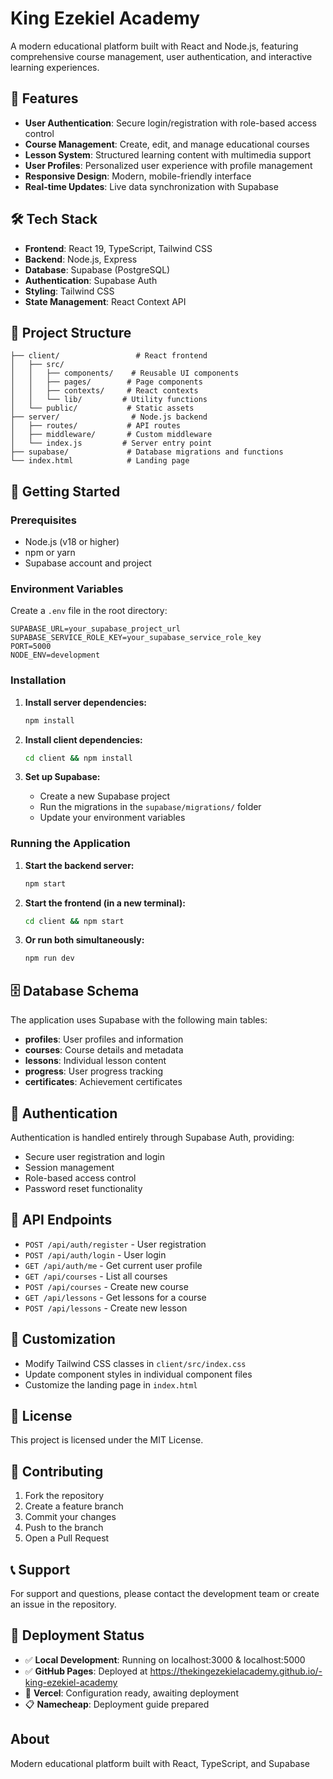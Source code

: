 # King Ezekiel Academy

A modern educational platform built with React and Node.js, featuring comprehensive course management, user authentication, and interactive learning experiences.

## 🚀 Features

- **User Authentication**: Secure login/registration with role-based access control
- **Course Management**: Create, edit, and manage educational courses
- **Lesson System**: Structured learning content with multimedia support
- **User Profiles**: Personalized user experience with profile management
- **Responsive Design**: Modern, mobile-friendly interface
- **Real-time Updates**: Live data synchronization with Supabase

## 🛠️ Tech Stack

- **Frontend**: React 19, TypeScript, Tailwind CSS
- **Backend**: Node.js, Express
- **Database**: Supabase (PostgreSQL)
- **Authentication**: Supabase Auth
- **Styling**: Tailwind CSS
- **State Management**: React Context API

## 📁 Project Structure

```
├── client/                 # React frontend
│   ├── src/
│   │   ├── components/    # Reusable UI components
│   │   ├── pages/        # Page components
│   │   ├── contexts/     # React contexts
│   │   └── lib/         # Utility functions
│   └── public/           # Static assets
├── server/                # Node.js backend
│   ├── routes/           # API routes
│   ├── middleware/       # Custom middleware
│   └── index.js         # Server entry point
├── supabase/             # Database migrations and functions
└── index.html            # Landing page

```

## 🚀 Getting Started

### Prerequisites

- Node.js (v18 or higher)
- npm or yarn
- Supabase account and project

### Environment Variables

Create a `.env` file in the root directory:

```env
SUPABASE_URL=your_supabase_project_url
SUPABASE_SERVICE_ROLE_KEY=your_supabase_service_role_key
PORT=5000
NODE_ENV=development
```

### Installation

1. **Install server dependencies:**
   ```bash
   npm install
   ```

2. **Install client dependencies:**
   ```bash
   cd client && npm install
   ```

3. **Set up Supabase:**
   - Create a new Supabase project
   - Run the migrations in the `supabase/migrations/` folder
   - Update your environment variables

### Running the Application

1. **Start the backend server:**
   ```bash
   npm start
   ```

2. **Start the frontend (in a new terminal):**
   ```bash
   cd client && npm start
   ```

3. **Or run both simultaneously:**
   ```bash
   npm run dev
   ```

## 🗄️ Database Schema

The application uses Supabase with the following main tables:

- **profiles**: User profiles and information
- **courses**: Course details and metadata
- **lessons**: Individual lesson content
- **progress**: User progress tracking
- **certificates**: Achievement certificates

## 🔐 Authentication

Authentication is handled entirely through Supabase Auth, providing:

- Secure user registration and login
- Session management
- Role-based access control
- Password reset functionality

## 📱 API Endpoints

- `POST /api/auth/register` - User registration
- `POST /api/auth/login` - User login
- `GET /api/auth/me` - Get current user profile
- `GET /api/courses` - List all courses
- `POST /api/courses` - Create new course
- `GET /api/lessons` - Get lessons for a course
- `POST /api/lessons` - Create new lesson

## 🎨 Customization

- Modify Tailwind CSS classes in `client/src/index.css`
- Update component styles in individual component files
- Customize the landing page in `index.html`

## 📝 License

This project is licensed under the MIT License.

## 🤝 Contributing

1. Fork the repository
2. Create a feature branch
3. Commit your changes
4. Push to the branch
5. Open a Pull Request

## 📞 Support

For support and questions, please contact the development team or create an issue in the repository.

## 🚀 Deployment Status

- ✅ **Local Development**: Running on localhost:3000 & localhost:5000
- ✅ **GitHub Pages**: Deployed at https://thekingezekielacademy.github.io/-king-ezekiel-academy
- 🔄 **Vercel**: Configuration ready, awaiting deployment
- 📋 **Namecheap**: Deployment guide prepared

## About

 Modern educational platform built with React, TypeScript, and Supabase 